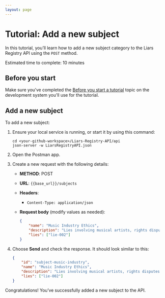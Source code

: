 ```yaml
---
layout: page
---
```


# Tutorial: Add a new subject

In this tutorial, you’ll learn how to add a new subject category to the Liars Registry API using the `POST` method.

Estimated time to complete: 10 minutes

## Before you start

Make sure you've completed the [Before you start a tutorial](../before-you-start-a-tutorial.md) topic on the development system you'll use for the tutorial.

## Add a new subject

To add a new subject:

1. Ensure your local service is running, or start it by using this command:

    ```shell
    cd <your-github-workspace>/Liars-Registry-API/api
    json-server -w LiarsRegistryAPI.json
    ```

1. Open the Postman app.
1. Create a new request with the following details:
    * **METHOD**: POST
    * **URL**: `{{base_url}}/subjects`
    * **Headers**:
        * `Content-Type: application/json`
    * **Request body** (modify values as needed):

        ```json
        {
            "name": "Music Industry Ethics",
            "description": "Lies involving musical artists, rights disputes, song lyrics, or controversies over professional consent and representation.",
            "lies": ["lie-002"]
        }
        ```

1. Choose **Send** and check the response. It should look similar to this:

    ```json
    {
        "id": "subject-music-industry",
        "name": "Music Industry Ethics",
        "description": "Lies involving musical artists, rights disputes, song lyrics, or controversies over professional consent and representation.",
        "lies": ["lie-002"]
    }
    ```

Congratulations! You’ve successfully added a new subject to the API.


